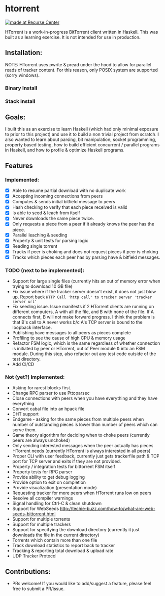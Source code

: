 # htorrent
[![made at Recurse Center](https://cdn.rawgit.com/heatherbooker/made_at_rc/master/made_at_RC.svg)](https://www.recurse.com)

HTorrent is a work-in-progress BitTorrent client written in Haskell. This was built as a learning exercise. It is not intended for use in production.

## Installation:
NOTE: HTorrent uses pwrite & pread under the hood to allow for parallel reads of tracker content. For this reason, only POSIX system are supported (sorry windows).

### Binary Install
### Stack install


## Goals:
I built this as an exercise to learn Haskell (which had only minimal exposure to prior to this project) and use it to build a non trivial project from scratch.
I also wanted to learn about parsing, bit manipulation, socket programming, property based testing, how to build efficient concurrent / parallel programs in Haskell, and how to profile & optimize Haskell programs.


## Features
### Implemented:
- [x] Able to resume partial download with no duplicate work
- [x] Accepting incoming connections from peers
- [x] Computes & sends initial bitfield message to peers
- [x] Hash checking to verify that each piece received is valid
- [x] Is able to seed & leach from itself
- [x] Never downloads the same piece twice.
- [x] Only requests a piece from a peer if it already knows the peer has the piece.
- [x] Parallel leaching & seeding
- [x] Property & unit tests for parsing logic
- [x] Reading single torrent
- [x] Tracks if peer is choking and does not request pieces if peer is choking
- [x] Tracks which pieces each peer has by parsing have & bitfield messages.

### TODO (next to be implemented):
- Support for large single files (currently hits an out of memory error when trying to download 10 GB file)
- Fix issue where if the tracker server doesn't exist, it does not just blow up. Report back `HTTP Call 'http call' to tracker server 'tracker server url'`
- Fix seeding issue. Issue manifests if 2 HTorrent clients are running on different computers, A with all the file, and B with none of the file. If A connects first, B will not make forward progress. I think the problem is that B's call to A never works b/c A's TCP server is bound to the loopback interface.
- Publishing have messages to all peers as pieces complete
- Profiling to see the cause of high CPU & memory usage
- Refactor FSM logic, which is the same regardless of whether connection is initiated by peer or HTorrent, out of Peer module & into an FSM module. During this step, also refactor out any test code outside of the test directory.
- Add CI/CD

### Not (yet?) Implemented:
- Asking for rarest blocks first.
- Change RPC parser to use Pttoparsec
- Close connections with peers when you have everything and they have everything
- Convert cabal file into an hpack file
- DHT support
- Endgame - asking for the same pieces from multiple peers when number of outstanding pieces is lower than number of peers which can serve them.
- Game theory algorithm for deciding when to choke peers (currently peers are always unchoked)
- Only sending interested messages when the peer actually has pieces HTorrent needs (currently HTorrent is always interested in all peers)
- Proper CLI with user feedback, currently just gets trackerfile path & TCP port for TCP server and exits if they are not provided.
- Property / integration tests for bittorrent FSM itself
- Property tests for RPC parser
- Provide ability to get debug logging
- Provide option to exit on completion
- Provide visualization (presentation mode)
- Requesting tracker for more peers when HTorrent runs low on peers
- Resolve all compiler warnings
- Signal handling for Ctrl-C & clean shutdown
- Support for WebSeeds http://techie-buzz.com/how-to/what-are-web-seeds-bittorrent.html
- Support for multiple torrents
- Support for multiple trackers
- Support for specifying the download directory (currently it just downloads the file in the current directory)
- Torrents which contain more than one file
- Track download statistics to report back to tracker
- Tracking & reporting total download & upload rate
- UDP Tracker Protocol

## Contributions:
- PRs welcome! If you would like to add/suggest a feature, please feel free to submit a PR/issue.
